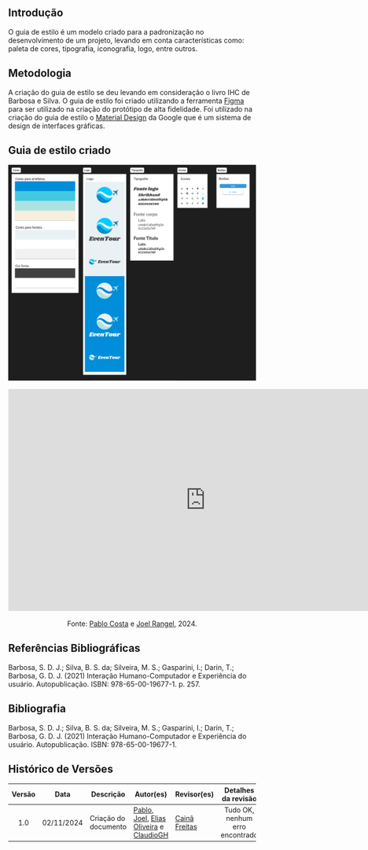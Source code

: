 ## Introdução

O guia de estilo é um modelo criado para a padronização no desenvolvimento de um projeto, levando em conta características como: paleta de cores, tipografia, iconografia, logo, entre outros.

## Metodologia

A criação do guia de estilo se deu levando em consideração o livro IHC de Barbosa e Silva. O guia de estilo foi criado utilizando a ferramenta [Figma](docs\Base\1.5.3.FerramentasUtilizadas.md) para ser utilizado na criação do protótipo de alta fidelidade. Foi utilizado na criação do guia de estilo o [Material Design](https://m3.material.io) da Google que é um sistema de design de interfaces gráficas.

## Guia de estilo criado

<div >

![Guia de estilo](assets/guia-de-estilo/guia.png)

</div>

<div style= "max-width: 1175px">

<iframe style="border: 1px solid rgba(0, 0, 0, 0.1);" width="800" height="450" src="https://embed.figma.com/design/Sqv6j3v06RgzAIbtZvjCRR/EvenTour---ArqDSW?node-id=2-2&embed-host=share" allowfullscreen></iframe>

</div>

<center>

Fonte: [Pablo Costa][PabloGH] e [Joel Rangel][JoelGH], 2024.

</center>

## Referências Bibliográficas

Barbosa, S. D. J.; Silva, B. S. da; Silveira, M. S.; Gasparini, I.; Darin, T.; Barbosa, G. D. J. (2021) Interação Humano-Computador e Experiência do usuário. Autopublicação. ISBN: 978-65-00-19677-1. p. 257.

## Bibliografia

Barbosa, S. D. J.; Silva, B. S. da; Silveira, M. S.; Gasparini, I.; Darin, T.; Barbosa, G. D. J. (2021) Interação Humano-Computador e Experiência do usuário. Autopublicação. ISBN: 978-65-00-19677-1.


## Histórico de Versões

| Versão | Data | Descrição | Autor(es) | Revisor(es) | Detalhes da revisão |
| :----: | :--: | --------- | ----------- | ------ | :---: |
| 1.0  | 02/11/2024 | Criação do documento | [Pablo][PabloGH], [Joel][JoelGH], [Elias Oliveira][EliasGH] e [ClaudioGH][ClaudioGH] | [Cainã Freitas][CainaGH] | Tudo OK, nenhum erro encontrado |

[AnaGH]: https://github.com/analufernanndess
[CainaGH]: https://github.com/freitasc
[ClaudioGH]: https://github.com/claudiohsc
[EliasGH]: https://github.com/EliasOliver21
[GuilhermeGH]: https://github.com/gmeister18
[JoelGH]: https://github.com/JoelSRangel
[KathlynGH]: https://github.com/klmurussi
[PabloGH]: https://github.com/pabloheika
[PedroRGH]: https://github.com/pedro-rodiguero
[PedroPGH]: https://github.com/Pedrin0030
[SamuelGH]: https://github.com/samuelalvess
[TalesGH]: https://github.com/TalesRG

